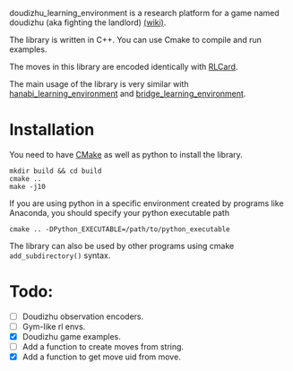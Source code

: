 doudizhu_learning_environment is a research platform for a game named
doudizhu (aka fighting the landlord) [(wiki)](https://en.wikipedia.org/wiki/Dou_dizhu).

The library is written in C++. You can use Cmake to compile and run examples.

The moves in this library are encoded identically with [RLCard](https://github.com/datamllab/rlcard/tree/master).

The main usage of the library is very similar
with [hanabi_learning_environment](https://github.com/google-deepmind/hanabi-learning-environment/tree/master)
and [bridge_learning_environment](https://github.com/zizhang-qiu/bridge_learning/tree/main/bridge_lib).

# Installation

You need to have [CMake](https://cmake.org/) as well as python to install the library.

```shell
mkdir build && cd build
cmake ..
make -j10
```

If you are using python in a specific environment created by programs like Anaconda,
you should specify your python executable path

```shell
cmake .. -DPython_EXECUTABLE=/path/to/python_executable
```

The library can also be used by other programs using cmake `add_subdirectory()` syntax.

# Todo:

- [ ] Doudizhu observation encoders.
- [ ] Gym-like rl envs.
- [x] Doudizhu game examples.
- [ ] Add a function to create moves from string.
- [x] Add a function to get move uid from move.